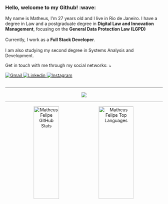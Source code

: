 <h3>Hello, welcome to my Github! :wave:</h3>

<p align="left"> 
My name is Matheus, I'm 27 years old and I live in Rio de Janeiro. I have a degree in Law and a postgraduate degree in <strong>Digital Law and Innovation Management</strong>, focusing on the <strong>General Data Protection Law (LGPD)</strong>
  </br>
  </br>
Currently, I work as a <strong>Full Stack Developer</strong>. 
  </br>
  </br>
I am also studying my second degree in Systems Analysis and Development.
</p>

<p align="left">
 Get in touch with me through my social networks: ⤵️
</p>

<div align="left">
  <a href="mailto:matheusfelipetp@outlook.com" target="_blank">
    <img src="https://img.shields.io/badge/-Gmail-FF0000?style=flat-square&labelColor=FF0000&logo=gmail&logoColor=white&link=mailto:matheusfelipetp@outlook.com" alt="Gmail"/>
  </a>

  <a href="https://www.linkedin.com/in/matheusfelipetp" target="_blank">
    <img src="https://img.shields.io/badge/-Linkedin-0e76a8?style=flat-square&logo=Linkedin&logoColor=white&link=https://www.linkedin.com/in/matheusfelipetp" alt="Linkedin" />
  </a>

  <a href="https://instagram.com/matheusfelipetp" target="_blank">
    <img src="https://img.shields.io/badge/-Instagram-DF0174?style=flat-square&labelColor=DF0174&logo=instagram&logoColor=white&link=https://instagram.com/matheusfelipetp" alt="Instagram">
  </a>
  
</div>  

 <br />
 
---

<div align="center" >
  <img src="https://skillicons.dev/icons?i=git,gitlab,github,vscode,visualstudio,figma,html,css,javascript,typescript,react,nextjs,angular,tailwind,sass,bootstrap,materialui,styledcomponents,nodejs,express,nestjs,prisma,jest,cs,dotnet,docker,azure,vercel,mongodb,postgres,mysql" />
</div>

---

<div align="center">
  <img
    width="40%"
    height="295px"
    src="https://github-readme-stats.vercel.app/api?username=matheusfelipetp&card_width=295&include_all_commits=true&show_icons=true&count_private=true&hide_rank=true&title_color=F9FAFB&text_color=9ca3af&bg_color=030712&border_color=1f2937&icon_color=6D28D9&border_radius=16&locale=en"
    alt="Matheus Felipe GitHub Stats"
  />
  <img
    width="47%"
    height="295px"
    src="https://github-readme-stats.vercel.app/api/top-langs/?username=matheusfelipetp&layout=compact&title_color=F9FAFB&text_color=9ca3af&bg_color=030712&border_color=1f2937&icon_color=6D28D9&border_radius=16&locale=en&size_weight=0.5&count_weight=0.5"
    alt="Matheus Felipe Top Languages"
  />
</div>
